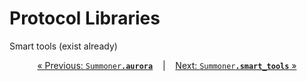 # Protocol Libraries

Smart tools (exist already)

<p align="center">
  <a href="../lib_agent/aurora.md">&laquo; Previous: <code style="background: transparent;">Summoner<b>.aurora</b></code></a> &nbsp;&nbsp;&nbsp;|&nbsp;&nbsp;&nbsp; <a href="smart_tools.md">Next: <code style="background: transparent;">Summoner<b>.smart_tools</b></code> &raquo;</a>
</p>